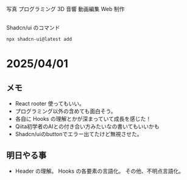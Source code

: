 写真
プログラミング
3D
音響
動画編集
Web 制作

##

Shadcn/ui のコマンド

```bash
npx shadcn-ui@latest add
```

# 2025/04/01

## メモ

- React rooter 使ってもいい。
- プログラミング以外の含めても面白そう。
- 各自に Hooks の理解とかが深まっていて成長を感じた！
- Qiita初学者のAIとの付き合い方みたいなの書いてもいいかも
- Shadcn/uiのbuttonでエラー出てたけど無視させた。

## 明日やる事

- Header の理解。 Hooks の各要素の言語化。 その他、不明点言語化。
